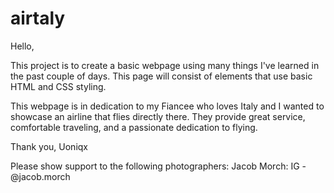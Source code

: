 # airtaly

Hello,

This project is to create a basic webpage using many things I've learned
in the past couple of days. This page will consist of elements that use
basic HTML and CSS styling. 

This webpage is in dedication to my Fiancee who loves Italy and I wanted
to showcase an airline that flies directly there. They provide great service,
comfortable traveling, and a passionate dedication to flying.

Thank you,
Uoniqx

Please show support to the following photographers:
Jacob Morch: IG - @jacob.morch

